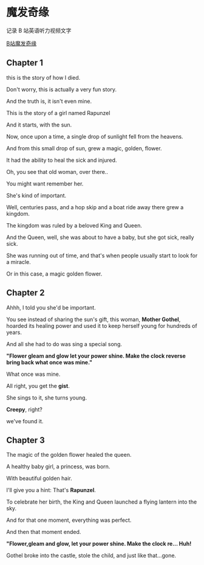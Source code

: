 # 魔发奇缘

记录 B 站英语听力视频文字

[B站魔发奇缘](https://www.bilibili.com/video/BV1t84y1974x)

## Chapter 1

this is the story of how I died.

Don't worry, this is actually a very fun story.

And the truth is, it isn't even mine.

This is the story of a girl named Rapunzel

And it starts, with the sun.

Now, once upon a time, a single drop of sunlight fell from the heavens.

And from this small drop of sun, grew a magic, golden, flower.

It had the ability to heal the sick and injured.

Oh, you see that old woman, over there..

You might want remember her.

She's kind of important.

Well, centuries pass, and a hop skip and a boat ride away there grew a kingdom.

The kingdom was ruled by a beloved King and Queen.

And the Queen, well, she was about to have a baby, but she got sick, really sick.

She was running out of time, and that's when people usually start to look for a miracle.

Or in this case, a magic golden flower.

## Chapter 2
Ahhh, I told you she'd be important.

You see instead of sharing the sun's gift, this woman, **Mother Gothel**, hoarded its healing power and used it to keep herself young for hundreds of years.

And all she had to do was sing a special song. 

**"Flower gleam and glow let your power shine. 
Make the clock reverse bring back what once was mine."**

What once was mine.

All right, you get the **gist**.

She sings to it, she turns young.

**Creepy**, right?

we've found it.

## Chapter 3
The magic of the golden flower healed the queen.

A healthy baby girl, a princess, was born.

With beautiful golden hair.

I'll give you a hint: That's **Rapunzel**.

To celebrate her birth, the King and Queen launched a flying lantern into the sky.

And for that one moment, everything was perfect.

And then that moment ended.

**"Flower,gleam and glow, let your power shine. Make the clock re... Huh!**

Gothel broke into the castle, stole the child, and just like that...gone.
